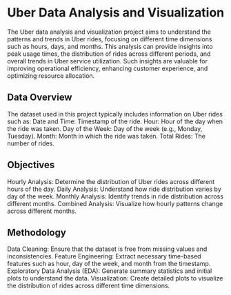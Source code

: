 # Uber Data Analysis and Visualization

The Uber data analysis and visualization project aims to understand the patterns and trends in Uber rides, focusing on different time dimensions such as hours, days, and months. This analysis can provide insights into peak usage times, the distribution of rides across different periods, and overall trends in Uber service utilization. Such insights are valuable for improving operational efficiency, enhancing customer experience, and optimizing resource allocation.

## Data Overview
The dataset used in this project typically includes information on Uber rides such as:
Date and Time: Timestamp of the ride.
Hour: Hour of the day when the ride was taken.
Day of the Week: Day of the week (e.g., Monday, Tuesday).
Month: Month in which the ride was taken.
Total Rides: The number of rides.

## Objectives
Hourly Analysis: Determine the distribution of Uber rides across different hours of the day.
Daily Analysis: Understand how ride distribution varies by day of the week.
Monthly Analysis: Identify trends in ride distribution across different months.
Combined Analysis: Visualize how hourly patterns change across different months.

## Methodology
Data Cleaning: Ensure that the dataset is free from missing values and inconsistencies.
Feature Engineering: Extract necessary time-based features such as hour, day of the week, and month from the timestamp.
Exploratory Data Analysis (EDA): Generate summary statistics and initial plots to understand the data.
Visualization: Create detailed plots to visualize the distribution of rides across different time dimensions.
